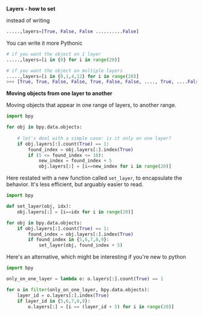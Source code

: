 **Layers - how to set**  

instead of writing 
```python
.....,layers=[True, False, False ..........False]
```
You can write it more Pythonic
```python
# if you want the object on 1 layer
.....,layers=[i in {0} for i in range(20)]

# if you want the object on multiple layers
.....,layers=[i in {0,1,4,12} for i in range(20)]
>>> [True, True, False, False, True, False, False, ...., True, ....False, False]

```

**Moving objects from one layer to another**  
  
Moving objects that appear in one range of layers, to another range.

```python
import bpy

for obj in bpy.data.objects:
    
    # let's deal with a simple case: is it only on one layer?
    if obj.layers[:].count(True) == 1:
        found_index = obj.layers[:].index(True)
        if (5 <= found_index <= 10):
            new_index = found_index + 5
            obj.layers[:] = [i==new_index for i in range(20)]
```

Here restated with a new function called `set_layer`, to encapsulate the behavior. It's less efficient, but arguably easier to read.


```python
import bpy

def set_layer(obj, idx):
    obj.layers[:] = [i==idx for i in range(20)]

for obj in bpy.data.objects:
    if obj.layers[:].count(True) == 1:
        found_index = obj.layers[:].index(True)
        if found_index in {5,6,7,8,9}:
            set_layer(obj, found_index + 5)
```

Here's an alternative, which might be interesting if you're new to python

```python
import bpy

only_on_one_layer = lambda o: o.layers[:].count(True) == 1

for o in filter(only_on_one_layer, bpy.data.objects):
    layer_id = o.layers[:].index(True)
    if layer_id in {5,6,7,8,9}:
        o.layers[:] = [i == (layer_id + 5) for i in range(20)]
```